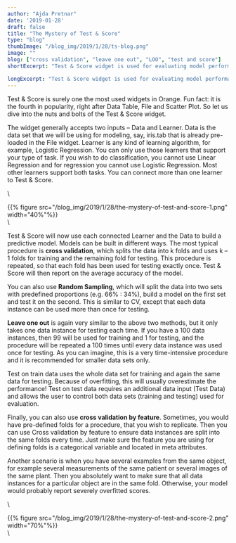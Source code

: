 ```yaml
---
author: "Ajda Pretnar"
date: '2019-01-28'
draft: false
title: "The Mystery of Test & Score"
type: "blog"
thumbImage: "/blog_img/2019/1/28/ts-blog.png"
image: ""
blog: ["cross validation", "leave one out", "LOO", "test and score"]
shortExcerpt: "Test & Score widget is used for evaluating model performance, but what do the methods do? We explain each of them in a few lines."

longExcerpt: "Test & Score widget is used for evaluating model performance, but what do the methods do? We explain cross validation, random sampling, leave one out and cross validation by feature in a few lines."
---
```

Test & Score is surely one the most used widgets in Orange. Fun fact: it is the fourth in popularity, right after Data Table, File and Scatter Plot. So let us dive into the nuts and bolts of the Test & Score widget.

The widget generally accepts two inputs – Data and Learner. Data is the data set that we will be using for modeling, say, iris.tab that is already pre-loaded in the File widget. Learner is any kind of learning algorithm, for example, Logistic Regression. You can only use those learners that support your type of task. If you wish to do classification, you cannot use Linear Regression and for regression you cannot use Logistic Regression. Most other learners support both tasks. You can connect more than one learner to Test & Score.


\


{{% figure src="/blog_img/2019/1/28/the-mystery-of-test-and-score-1.png" width="40%"%}}
\
\

Test & Score will now use each connected Learner and the Data to build a predictive model. Models can be built in different ways. The most typical procedure is **cross validation**, which splits the data into k folds and uses k – 1 folds for training and the remaining fold for testing. This procedure is repeated, so that each fold has been used for testing exactly once. Test & Score will then report on the average accuracy of the model.

You can also use **Random Sampling**, which will split the data into two sets with predefined proportions (e.g. 66% : 34%), build a model on the first set and test it on the second. This is similar to CV, except that each data instance can be used more than once for testing.

**Leave one out** is again very similar to the above two methods, but it only takes one data instance for testing each time. If you have a 100 data instances, then 99 will be used for training and 1 for testing, and the procedure will be repeated a 100 times until every data instance was used once for testing. As you can imagine, this is a very time-intensive procedure and it is recommended for smaller data sets only.

Test on train data uses the whole data set for training and again the same data for testing. Because of overfitting, this will usually overestimate the performance! Test on test data requires an additional data input (Test Data) and allows the user to control both data sets (training and testing) used for evaluation.

Finally, you can also use **cross validation by feature**. Sometimes, you would have pre-defined folds for a procedure, that you wish to replicate. Then you can use Cross validation by feature to ensure data instances are split into the same folds every time. Just make sure the feature you are using for defining folds is a categorical variable and located in meta attributes.

Another scenario is when you have several examples from the same object, for example several measurements of the same patient or several images of the same plant. Then you absolutely want to make sure that all data instances for a particular object are in the same fold. Otherwise, your model would probably report severely overfitted scores.



\


{{% figure src="/blog_img/2019/1/28/the-mystery-of-test-and-score-2.png" width="70%"%}}
\
\
